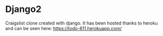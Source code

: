 # Django2

Craigslist clone created with django. It has been hosted thanks to heroku and can be seen here: https://todo-811.herokuapp.com/
